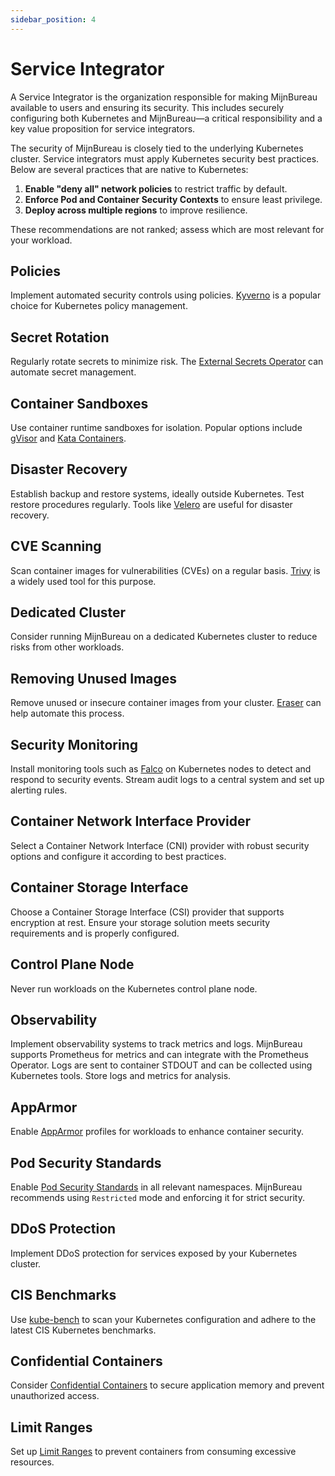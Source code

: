 ```yaml
---
sidebar_position: 4
---
```


# Service Integrator

A Service Integrator is the organization responsible for making MijnBureau available to users and ensuring its security. This includes securely configuring both Kubernetes and MijnBureau—a critical responsibility and a key value proposition for service integrators.

The security of MijnBureau is closely tied to the underlying Kubernetes cluster. Service integrators must apply Kubernetes security best practices. Below are several practices that are native to Kubernetes:

1. **Enable "deny all" network policies** to restrict traffic by default.
2. **Enforce Pod and Container Security Contexts** to ensure least privilege.
3. **Deploy across multiple regions** to improve resilience.

These recommendations are not ranked; assess which are most relevant for your workload.

## Policies

Implement automated security controls using policies. [Kyverno](https://kyverno.io/) is a popular choice for Kubernetes policy management.

## Secret Rotation

Regularly rotate secrets to minimize risk. The [External Secrets Operator](https://external-secrets.io/latest/) can automate secret management.

## Container Sandboxes

Use container runtime sandboxes for isolation. Popular options include [gVisor](https://gvisor.dev/) and [Kata Containers](https://katacontainers.io/).

## Disaster Recovery

Establish backup and restore systems, ideally outside Kubernetes. Test restore procedures regularly. Tools like [Velero](https://velero.io/) are useful for disaster recovery.

## CVE Scanning

Scan container images for vulnerabilities (CVEs) on a regular basis. [Trivy](https://trivy.dev/latest/) is a widely used tool for this purpose.

## Dedicated Cluster

Consider running MijnBureau on a dedicated Kubernetes cluster to reduce risks from other workloads.

## Removing Unused Images

Remove unused or insecure container images from your cluster. [Eraser](https://www.cncf.io/projects/eraser/) can help automate this process.

## Security Monitoring

Install monitoring tools such as [Falco](https://falco.org/) on Kubernetes nodes to detect and respond to security events. Stream audit logs to a central system and set up alerting rules.

## Container Network Interface Provider

Select a Container Network Interface (CNI) provider with robust security options and configure it according to best practices.

## Container Storage Interface

Choose a Container Storage Interface (CSI) provider that supports encryption at rest. Ensure your storage solution meets security requirements and is properly configured.

## Control Plane Node

Never run workloads on the Kubernetes control plane node.

## Observability

Implement observability systems to track metrics and logs. MijnBureau supports Prometheus for metrics and can integrate with the Prometheus Operator. Logs are sent to container STDOUT and can be collected using Kubernetes tools. Store logs and metrics for analysis.

## AppArmor

Enable [AppArmor](https://kubernetes.io/docs/tutorials/security/apparmor/) profiles for workloads to enhance container security.

## Pod Security Standards

Enable [Pod Security Standards](https://kubernetes.io/docs/concepts/security/pod-security-standards/) in all relevant namespaces. MijnBureau recommends using `Restricted` mode and enforcing it for strict security.

## DDoS Protection

Implement DDoS protection for services exposed by your Kubernetes cluster.

## CIS Benchmarks

Use [kube-bench](https://github.com/aquasecurity/kube-bench) to scan your Kubernetes configuration and adhere to the latest CIS Kubernetes benchmarks.

## Confidential Containers

Consider [Confidential Containers](https://confidentialcontainers.org/) to secure application memory and prevent unauthorized access.

## Limit Ranges

Set up [Limit Ranges](https://kubernetes.io/docs/concepts/policy/limit-range/) to prevent containers from consuming excessive resources.
